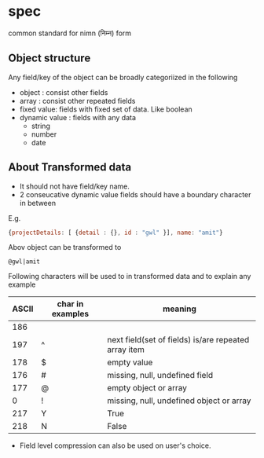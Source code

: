 # spec
common standard for nimn (निम्न) form

## Object structure
Any field/key of the object can be broadly categoriized in the following

* object : consist other fields
* array : consist other repeated fields
* fixed value: fields with fixed set of data. Like boolean
* dynamic value : fields with any data
  * string
  * number
  * date

## About Transformed data

* It should not have field/key name.
* 2 conseucative dynamic value fields should have a boundary character in between

E.g.

```js
{projectDetails: [ {detail : {}, id : "gwl" }], name: "amit"}
```

Abov object can be transformed to

```
@gwl|amit
```

Following characters will be used to in transformed data and to explain any example

| ASCII  | char in examples  | meaning  |
|----|----|----|
| 186 |  | | boundry indeicator. To identify here a value is |
| 197 |  ^ | next field(set of fields) is/are repeated array item|
| 178 |  $ | empty value|
| 176 |  # | missing, null, undefined field|
| 177 |  @ | empty object or array|
| 0 |  ! | missing, null, undefined object or array|
| 217 |  Y | True|
| 218 |  N | False|


* Field level compression can also be used on user's choice.
